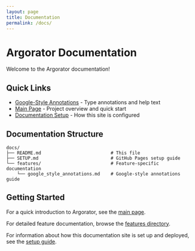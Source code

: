 ```yaml
---
layout: page
title: Documentation
permalink: /docs/
---
```


# Argorator Documentation

Welcome to the Argorator documentation!

## Quick Links

- [Google-Style Annotations](features/google_style_annotations/) - Type annotations and help text
- [Main Page](../) - Project overview and quick start
- [Documentation Setup](setup/) - How this site is configured

## Documentation Structure

```
docs/
├── README.md                          # This file
├── SETUP.md                           # GitHub Pages setup guide
└── features/                          # Feature-specific documentation
    └── google_style_annotations.md    # Google-style annotations guide
```

## Getting Started

For a quick introduction to Argorator, see the [main page](../).

For detailed feature documentation, browse the [features directory](features/).

For information about how this documentation site is set up and deployed, see the [setup guide](setup/).